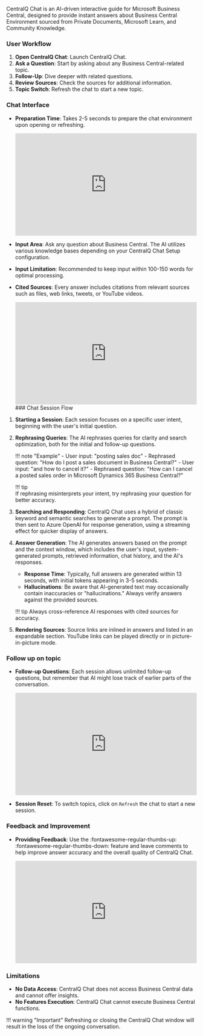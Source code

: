 CentralQ Chat is an AI-driven interactive guide for Microsoft Business Central, designed to provide instant answers about Business Central Environment sourced from Private Documents, Microsoft Learn, and Community Knowledge.

### User Workflow

1. **Open CentralQ Chat**: Launch CentralQ Chat.
2. **Ask a Question**: Start by asking about any Business Central-related topic.
3. **Follow-Up**: Dive deeper with related questions.
4. **Review Sources**: Check the sources for additional information.
5. **Topic Switch**: Refresh the chat to start a new topic.

### Chat Interface

- **Preparation Time**: Takes 2-5 seconds to prepare the chat environment upon opening or refreshing.

    <div style="padding:56.25% 0 0 0;position:relative;"><iframe src="https://player.vimeo.com/video/894521557?h=d40783db67&amp;badge=0&amp;autopause=0&amp;player_id=0&amp;app_id=58479" frameborder="0" allow="autoplay; fullscreen; picture-in-picture" style="position:absolute;top:0;left:0;width:100%;height:100%;" title="CentralQ Chat - Loading"></iframe></div><script src="https://player.vimeo.com/api/player.js"></script>

- **Input Area**: Ask any question about Business Central. The AI utilizes various knowledge bases depending on your CentralQ Chat Setup configuration.
- **Input Limitation**: Recommended to keep input within 100-150 words for optimal processing.
- **Cited Sources**: Every answer includes citations from relevant sources such as files, web links, tweets, or YouTube videos.

    <div style="padding:56.25% 0 0 0;position:relative;"><iframe src="https://player.vimeo.com/video/894527053?h=d7763ef406&amp;badge=0&amp;autopause=0&amp;player_id=0&amp;app_id=58479" frameborder="0" allow="autoplay; fullscreen; picture-in-picture" style="position:absolute;top:0;left:0;width:100%;height:100%;" title="CentralQ Chat - User Input"></iframe></div><script src="https://player.vimeo.com/api/player.js"></script>
    ### Chat Session Flow

1. **Starting a Session**: Each session focuses on a specific user intent, beginning with the user's initial question.
2. **Rephrasing Queries**: The AI rephrases queries for clarity and search optimization, both for the initial and follow-up questions.
   
    !!! note "Example"
        - User input: "posting sales doc"
        - Rephrased question: "How do I post a sales document in Business Central?"
        - User input: "and how to cancel it?"
        - Rephrased question: "How can I cancel a posted sales order in Microsoft Dynamics 365 Business Central?"
    
    !!! tip   
        If rephrasing misinterprets your intent, try rephrasing your question for better accuracy.

3. **Searching and Responding**: CentralQ Chat uses a hybrid of classic keyword and semantic searches to generate a prompt. The prompt is then sent to Azure OpenAI for response generation, using a streaming effect for quicker display of answers.

4. **Answer Generation**: The AI generates answers based on the prompt and the context window, which includes the user's input, system-generated prompts, retrieved information, chat history, and the AI's responses.

    - **Response Time**: Typically, full answers are generated within 13 seconds, with initial tokens appearing in 3-5 seconds.
    - **Hallucinations**: Be aware that AI-generated text may occasionally contain inaccuracies or "hallucinations." Always verify answers against the provided sources.

    !!! tip 
        Always cross-reference AI responses with cited sources for accuracy.

5. **Rendering Sources**: Source links are inlined in answers and listed in an expandable section. YouTube links can be played directly or in picture-in-picture mode.

### Follow up on topic

- **Follow-up Questions**: Each session allows unlimited follow-up questions, but remember that AI might lose track of earlier parts of the conversation.
    <div style="padding:56.25% 0 0 0;position:relative;"><iframe src="https://player.vimeo.com/video/894534909?h=cc3a3d1fc4&amp;badge=0&amp;autopause=0&amp;player_id=0&amp;app_id=58479" frameborder="0" allow="autoplay; fullscreen; picture-in-picture" style="position:absolute;top:0;left:0;width:100%;height:100%;" title="CentralQ Chat - Follow up (Copy)"></iframe></div><script src="https://player.vimeo.com/api/player.js"></script>

- **Session Reset**: To switch topics, click on `Refresh` the chat to start a new session.

### Feedback and Improvement

- **Providing Feedback**: Use the :fontawesome-regular-thumbs-up: :fontawesome-regular-thumbs-down: feature and leave comments to help improve answer accuracy and the overall quality of CentralQ Chat.

    <div style="padding:56.25% 0 0 0;position:relative;"><iframe src="https://player.vimeo.com/video/894547039?h=a33ac49bd6&amp;badge=0&amp;autopause=0&amp;player_id=0&amp;app_id=58479" frameborder="0" allow="autoplay; fullscreen; picture-in-picture" style="position:absolute;top:0;left:0;width:100%;height:100%;" title="CentralQ Chat - Feedback (Copy)"></iframe></div><script src="https://player.vimeo.com/api/player.js"></script>

### Limitations

- **No Data Access**: CentralQ Chat does not access Business Central data and cannot offer insights.
- **No Features Execution**: CentralQ Chat cannot execute Business Central functions.

!!! warning "Important"
    Refreshing or closing the CentralQ Chat window will result in the loss of the ongoing conversation.
